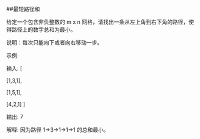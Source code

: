 ##最短路径和


给定一个包含非负整数的 m x n 网格，请找出一条从左上角到右下角的路径，使得路径上的数字总和为最小。

说明：每次只能向下或者向右移动一步。

示例:

输入:
[
 
  [1,3,1],
 
  [1,5,1],
 
  [4,2,1]
]

输出: 7

解释: 因为路径 1→3→1→1→1 的总和最小。
